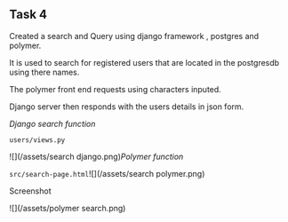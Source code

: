 ## Task 4

Created a search and Query using django framework , postgres and polymer.

It is used to search for  registered users that are located in the postgresdb using there names.

The polymer front end requests using characters inputed.

Django server then responds with the users details in json form.

_Django search function_

`users/views.py`

![](/assets/search django.png)_Polymer function_

`src/search-page.html`![](/assets/search polymer.png)

Screenshot

![](/assets/polymer search.png)

